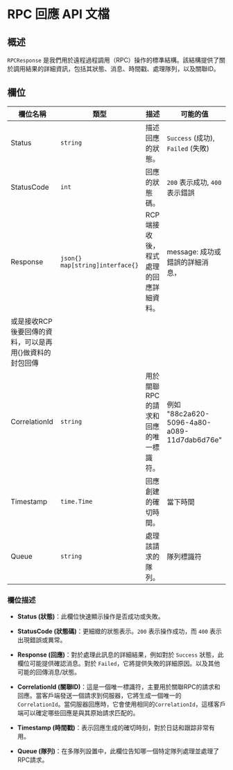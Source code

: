 # RPC 回應 API 文檔

## 概述

`RPCResponse` 是我們用於遠程過程調用（RPC）操作的標準結構。該結構提供了關於調用結果的詳細資訊，包括其狀態、消息、時間戳、處理隊列，以及關聯ID。

## 欄位

| 欄位名稱      | 類型         | 描述                                      | 可能的值                                  |
|---------------|-------------|------------------------------------------|------------------------------------------|
| Status        | `string`    | 描述回應的狀態。                          | `Success` (成功), `Failed` (失敗)         |
| StatusCode    | `int`       | 回應的狀態碼。                            | `200` 表示成功, `400` 表示錯誤           |
| Response       | `json{}  map[string]interface{}`    | RCP端接收後，程式處理的回應詳細資料。                       | message: 成功或錯誤的詳細消息，
或是接收RCP後要回傳的資料，可以是再用{}做資料的封包回傳                     |
| CorrelationId | `string`    | 用於關聯RPC的請求和回應的唯一標識符。        | 例如 "88c2a620-5096-4a80-a089-11d7dab6d76e" |
| Timestamp     | `time.Time` | 回應創建的確切時間。                       | 當下時間                                 |
| Queue         | `string`    | 處理該請求的隊列。                         | 隊列標識符                                |


### 欄位描述

- **Status (狀態)**：此欄位快速顯示操作是否成功或失敗。
  
- **StatusCode (狀態碼)**：更細緻的狀態表示。`200` 表示操作成功，而 `400` 表示出現錯誤或異常。
  
- **Response (回應)**：對於處理此訊息的詳細結果，例如對於 `Success` 狀態，此欄位可能提供確認消息。對於 `Failed`，它將提供失敗的詳細原因。以及其他可能的回傳消息/狀態。

- **CorrelationId (關聯ID)**：這是一個唯一標識符，主要用於關聯RPC的請求和回應。當客戶端發送一個請求到伺服器，它將生成一個唯一的`CorrelationId`。當伺服器回應時，它會使用相同的`CorrelationId`，這樣客戶端可以確定哪些回應是與其原始請求匹配的。

- **Timestamp (時間戳)**：表示回應生成的確切時刻，對於日誌和跟踪非常有用。

- **Queue (隊列)**：在多隊列設置中，此欄位告知哪一個特定隊列處理並處理了RPC請求。

